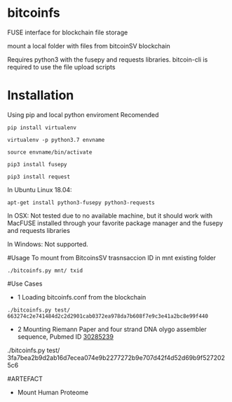 # bitcoinfs


FUSE interface for blockchain file storage


mount a local folder with files from bitcoinSV blockchain 



Requires python3 with the fusepy and requests libraries.
bitcoin-cli is required to use the file upload scripts

# Installation

Using pip and local python enviroment Recomended
```
pip install virtualenv
```
```
virtualenv -p python3.7 envname
```
```
source envname/bin/activate
```
```
pip3 install fusepy
```
```
pip3 install request
```

In Ubuntu Linux 18.04:

```
apt-get install python3-fusepy python3-requests
```

In OSX:
Not tested due to no available machine, but it should work with MacFUSE installed through your favorite package manager and the fusepy and requests libraries

In Windows:
Not supported.

#Usage
To mount from BitcoinsSV trasnsaccion ID in mnt existing folder

```
./bitcoinfs.py mnt/ txid
```

#Use Cases 

* 1 Loading bitcoinfs.conf from the blockchain

```
./bitcoinfs.py test/ 663274c2e741484d2c2d2901cab0372ea978da7b608f7e9c3e41a2bc8e99f440
```

* 2 Mounting Riemann Paper and four strand DNA olygo assembler sequence, Pubmed ID [30285239](https://www.ncbi.nlm.nih.gov/pubmed/30285239)

./bitcoinfs.py test/ 3fa7bea2b9d2ab16d7ecea074e9b2277272b9e707d42f4d52d69b9f5272025c6

#ARTEFACT

* Mount Human Proteome
